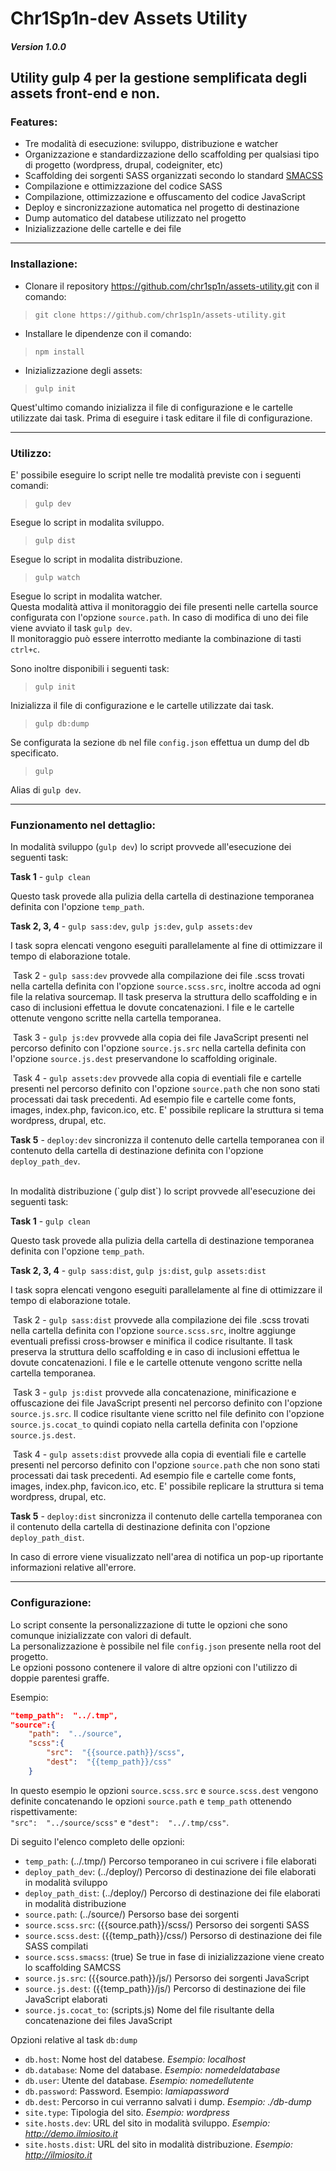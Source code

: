 
# Chr1Sp1n-dev Assets Utility 
##### Version 1.0.0


## Utility gulp 4 per la gestione semplificata degli assets front-end e non.
### Features:
-	Tre modalità di esecuzione: sviluppo, distribuzione e watcher
-	Organizzazione e standardizzazione dello scaffolding per qualsiasi tipo di progetto (wordpress, drupal, codeigniter, etc)
-	Scaffolding dei sorgenti SASS organizzati secondo lo standard [SMACSS](https://smacss.com/book/categorizing)
-	Compilazione e ottimizzazione del codice SASS
-	Compilazione, ottimizzazione e offuscamento del codice JavaScript
-	Deploy e sincronizzazione automatica nel progetto di destinazione
-	Dump automatico del databese utilizzato nel progetto
-	Inizializzazione delle cartelle e dei file

---

### **Installazione:**
-	Clonare il repository https://github.com/chr1sp1n/assets-utility.git con il comando:
> `git clone https://github.com/chr1sp1n/assets-utility.git`

-	Installare le dipendenze con il comando:
> `npm install`

-	Inizializzazione degli assets:
> `gulp init`

Quest'ultimo comando inizializza il file di configurazione e le cartelle utilizzate dai task.
Prima di eseguire i task editare il file di configurazione.

---

### **Utilizzo:**

E' possibile eseguire lo script nelle tre modalità previste con i seguenti comandi:

> `gulp dev`

Esegue lo script in modalita sviluppo.

> `gulp dist`

Esegue lo script in modalita distribuzione.

> `gulp watch`

Esegue lo script in modalita watcher.<br>
Questa modalità attiva il monitoraggio dei file presenti nelle cartella source configurata con l'opzione `source.path`. In caso di modifica di uno dei file viene avviato il task `gulp dev`.<br>
Il monitoraggio può essere interrotto mediante la combinazione di tasti `ctrl+c`.

Sono inoltre disponibili i seguenti task:

> `gulp init`

Inizializza il file di configurazione e le cartelle utilizzate dai task.

> `gulp db:dump`

Se configurata la sezione `db` nel file `config.json` effettua un dump del db specificato.

> `gulp`

Alias di `gulp dev`.

---

### **Funzionamento nel dettaglio:**

In modalità sviluppo (`gulp dev`) lo script provvede all'esecuzione dei seguenti task:

**Task 1** - `gulp clean`

Questo task provede alla pulizia della cartella di destinazione temporanea definita con l'opzione `temp_path`.

**Task 2, 3, 4** - `gulp sass:dev`, `gulp js:dev`, `gulp assets:dev`

I task sopra elencati vengono eseguiti parallelamente al fine di ottimizzare il tempo di elaborazione totale.

&nbsp;Task 2 - `gulp sass:dev` provvede alla compilazione dei file .scss trovati nella cartella definita con l'opzione `source.scss.src`, inoltre accoda ad ogni file la relativa sourcemap. Il task preserva la struttura dello scaffolding e in caso di inclusioni effettua le dovute concatenazioni. I file e le cartelle ottenute vengono scritte nella cartella temporanea.

&nbsp;Task 3 - `gulp js:dev` provvede alla copia dei file JavaScript presenti nel percorso definito con l'opzione `source.js.src` nella cartella definita con l'opzione `source.js.dest` preservandone lo scaffolding originale.

&nbsp;Task 4 - `gulp assets:dev` provvede alla copia di eventiali file e cartelle presenti nel percorso definito con l'opzione `source.path` che non sono stati processati dai task precedenti. Ad esempio file e cartelle come fonts, images, index.php, favicon.ico, etc. E' possibile replicare la struttura si tema wordpress, drupal, etc.

**Task 5** - `deploy:dev` sincronizza il contenuto delle cartella temporanea con il contenuto della cartella di destinazione definita con l'opzione `deploy_path_dev`.
 
<br>
In modalità distribuzione (`gulp dist`) lo script provvede all'esecuzione dei seguenti task:

**Task 1** - `gulp clean`

Questo task provede alla pulizia della cartella di destinazione temporanea definita con l'opzione `temp_path`.

**Task 2, 3, 4** - `gulp sass:dist`, `gulp js:dist`, `gulp assets:dist`

I task sopra elencati vengono eseguiti parallelamente al fine di ottimizzare il tempo di elaborazione totale.

&nbsp;Task 2 - `gulp sass:dist` provvede alla compilazione dei file .scss trovati nella cartella definita con l'opzione `source.scss.src`, inoltre aggiunge eventuali prefissi cross-browser e minifica il codice risultante. Il task preserva la struttura dello scaffolding e in caso di inclusioni effettua le dovute concatenazioni. I file e le cartelle ottenute vengono scritte nella cartella temporanea.

&nbsp;Task 3 - `gulp js:dist` provvede alla concatenazione, minificazione e offuscazione dei file JavaScript presenti nel percorso definito con l'opzione `source.js.src`. Il codice risultante viene scritto nel file definito con l'opzione `source.js.cocat_to` quindi copiato nella cartella definita con l'opzione `source.js.dest`.

&nbsp;Task 4 - `gulp assets:dist` provvede alla copia di eventiali file e cartelle presenti nel percorso definito con l'opzione `source.path` che non sono stati processati dai task precedenti. Ad esempio file e cartelle come fonts, images, index.php, favicon.ico, etc. E' possibile replicare la struttura si tema wordpress, drupal, etc.

**Task 5** - `deploy:dist` sincronizza il contenuto delle cartella temporanea con il contenuto della cartella di destinazione definita con l'opzione `deploy_path_dist`.

In caso di errore viene visualizzato nell'area di notifica un pop-up riportante informazioni relative all'errore.

---

### **Configurazione:**

Lo script consente la personalizzazione di tutte le opzioni che sono comunque inizializzate con valori di default.<br>
La personalizzazione è possibile nel file `config.json` presente nella root del progetto.<br>
Le opzioni possono contenere il valore di altre opzioni con l'utilizzo di doppie parentesi graffe.

Esempio:
```json
"temp_path":  "../.tmp",
"source":{		
    "path":  "../source",
	"scss":{
		"src":  "{{source.path}}/scss",
		"dest":  "{{temp_path}}/css"
	}
```
In questo esempio le opzioni `source.scss.src` e `source.scss.dest` vengono definite concatenando le opzioni `source.path` e `temp_path` ottenendo rispettivamente:<br>
`"src":  "../source/scss"` e `"dest":  "../.tmp/css"`.

Di seguito l'elenco completo delle opzioni:

-	`temp_path`: (../.tmp/) Percorso temporaneo in cui scrivere i file elaborati
-	`deploy_path_dev`: (../deploy/) Percorso di destinazione dei file elaborati in modalità sviluppo
-	`deploy_path_dist`: (../deploy/) Percorso di destinazione dei file elaborati in modalità distribuzione 
-	`source.path`: (../source/) Persorso base dei sorgenti 
-	`source.scss.src`: ({{source.path}}/scss/) Persorso dei sorgenti SASS
-	`source.scss.dest`: ({{temp_path}}/css/) Persorso di destinazione dei file SASS compilati
-	`source.scss.smacss`: (true) Se true in fase di inizializzazione viene creato lo scaffolding SAMCSS
-	`source.js.src`: ({{source.path}}/js/) Persorso dei sorgenti JavaScript
-	`source.js.dest`: ({{temp_path}}/js/) Percorso di destinazione dei file JavaScript elaborati
-	`source.js.cocat_to`: (scripts.js) Nome del file risultante della concatenazione dei files JavaScript

Opzioni relative al task `db:dump`

-	`db.host`: Nome host del databese. *Esempio: localhost*
-	`db.database`: Nome del database. *Esempio: nomedeldatabase*
-	`db.user`:	Utente del database. *Esempio: nomedellutente*
-	`db.password`: Password. Esempio: *lamiapassword*
-	`db.dest`: Percorso in cui verranno salvati i dump. *Esempio: ./db-dump*
-	`site.type`: Tipologia del sito. *Esempio: wordpress*
-	`site.hosts.dev`: URL del sito in modalità sviluppo. *Esempio: http://demo.ilmiosito.it*
-	`site.hosts.dist`: URL del sito in modalità distribuzione. *Esempio: http://ilmiosito.it*
